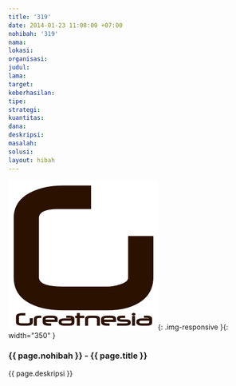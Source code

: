 ```yaml
---
title: '319'
date: 2014-01-23 11:08:00 +07:00
nohibah: '319'
nama: 
lokasi: 
organisasi: 
judul: 
lama: 
target: 
keberhasilan: 
tipe: 
strategi: 
kuantitas: 
dana: 
deskripsi: 
masalah: 
solusi: 
layout: hibah
---
```


![319](/static/img/hibahcms/319.png){: .img-responsive }{: width="350" }

### {{ page.nohibah }} - {{ page.title }}

{{ page.deskripsi }}
